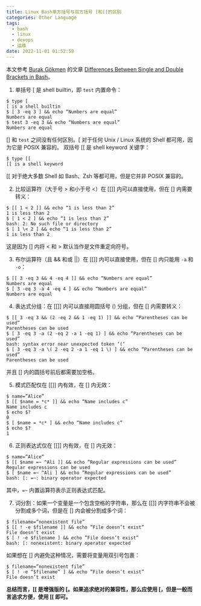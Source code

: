 ```yaml
---
title: Linux Bash单方括号与双方括号 [和[[的区别
categories: Other Language
tags:
  - bash
  - linux
  - devops
  - 运维
date: 2022-11-01 01:52:58
---
```


本文参考 [Burak Gökmen](https://www.baeldung.com/linux/author/burakgokmen) 的文章 [Differences Between Single and Double Brackets in Bash](https://www.baeldung.com/linux/bash-single-vs-double-brackets)。
1. 单括号 [ 是 shell builtin，即 `test` 内置命令：
```text
$ type [
[ is a shell builtin
$ [ 3 -eq 3 ] && echo “Numbers are equal”
Numbers are equal
$ test 3 -eq 3 && echo “Numbers are equal”
Numbers are equal
```
[] 和 `test` 之间没有任何区别。[ 对于任何 Unix / Linux 系统的 Shell 都可用，因为它是 POSIX 兼容的。
双括号 [[ 是 shell keyword 关键字：
```text
$ type [[
[[ is a shell keyword
```
[[ 对于绝大多数 Shell 如 Bash、Zsh 等都可用，但是它并非 POSIX 兼容的。

2. 比较运算符（大于号 > 和小于号 <）在 [[]] 内可以直接使用，但在 [] 内需要转义：
```text
$ [[ 1 < 2 ]] && echo “1 is less than 2”
1 is less than 2
$ [ 1 < 2 ] && echo “1 is less than 2”
bash: 2: No such file or directory
$ [ 1 \< 2 ] && echo “1 is less than 2”
1 is less than 2
```
这是因为 [] 内将 < 和 > 默认当作是文件重定向符号。

3. 布尔运算符（且 && 和或 ||）在 [[]] 内可以直接使用，但在 [] 内只能用 `-a` 和 `-o`：
```text
$ [[ 3 -eq 3 && 4 -eq 4 ]] && echo “Numbers are equal”
Numbers are equal
$ [ 3 -eq 3 -a 4 -eq 4 ] && echo “Numbers are equal”
Numbers are equal
```
4. 表达式分组：在 [[]] 内可以直接用圆括号 () 分组，但在 [] 内需要转义：
```text
$ [[ 3 -eq 3 && (2 -eq 2 && 1 -eq 1) ]] && echo “Parentheses can be used”
Parentheses can be used
$ [ 3 -eq 3 -a (2 -eq 2 -a 1 -eq 1) ] && echo “Parentheses can be used”
bash: syntax error near unexpected token ‘(‘
$ [ 3 -eq 3 -a \( 2 -eq 2 -a 1 -eq 1 \) ] && echo “Parentheses can be used”
Parentheses can be used
```
并且 [] 内的圆括号前后都需要加空格。

5. 模式匹配仅在 [[]] 内有效，在 [] 内无效：
```text
$ name=”Alice”
$ [[ $name = *c* ]] && echo “Name includes c”
Name includes c
$ echo $?
0
$ [ $name = *c* ] && echo “Name includes c”
$ echo $?
1
```
6. 正则表达式仅在 [[]] 内有效，在 [] 内无效：
```text
$ name=”Alice”
$ [[ $name =~ ^Ali ]] && echo ”Regular expressions can be used”
Regular expressions can be used
$ [ $name =~ ^Ali ] && echo ”Regular expressions can be used”
bash: [: =~: binary operator expected
```
其中，`=~` 内置运算符表示正则表达式匹配。

7. 词分割：如果一个变量是一个包含空格的字符串，那么在 [[]] 内字符串不会被分割成多个词，但是在 [] 内会被分割成多个词：
```text
$ filename=”nonexistent file”
$ [[ ! -e $filename ]] && echo ”File doesn’t exist”
File doesn’t exist
$ [ ! -e $filename ] && echo ”File doesn’t exist”
bash: [: nonexistent: binary operator expected
```
如果想在 [] 内避免这种情况，需要将变量用双引号包裹：
```text
$ filename=”nonexistent file”
$ [ ! -e “$filename” ] && echo ”File doesn’t exist”
File doesn’t exist
```
**总结而言，[[ 是增强版的 [。如果追求绝对的兼容性，那么应使用 [，但是一般而言追求方便，使用 [[ 即可。**